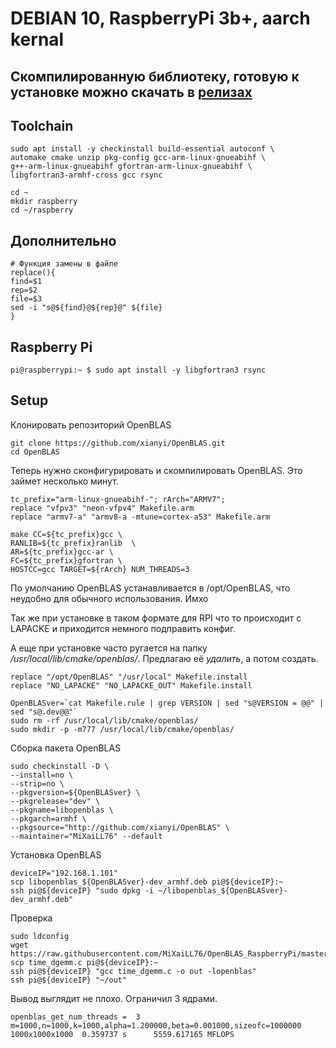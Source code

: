 # DEBIAN 10, RaspberryPi 3b+, aarch kernal

## Скомпилированную библиотеку, готовую к установке можно скачать в **[релизах](https://github.com/MiXaiLL76/OpenBLAS_RaspberryPi/releases)**

## Toolchain

```
sudo apt install -y checkinstall build-essential autoconf \
automake cmake unzip pkg-config gcc-arm-linux-gnueabihf \
g++-arm-linux-gnueabihf gfortran-arm-linux-gnueabihf \
libgfortran3-armhf-cross gcc rsync

cd ~
mkdir raspberry
cd ~/raspberry
```
## Дополнительно

```
# Функция замены в файле
replace(){
find=$1
rep=$2
file=$3
sed -i "s@${find}@${rep}@" ${file}
}

```
## Raspberry Pi

```
pi@raspberrypi:~ $ sudo apt install -y libgfortran3 rsync
```

## Setup

Клонировать репозиторий OpenBLAS

``` 
git clone https://github.com/xianyi/OpenBLAS.git
cd OpenBLAS
```

Теперь нужно сконфигурировать и скомпилировать OpenBLAS. Это займет несколько минут.

```
tc_prefix="arm-linux-gnueabihf-"; rArch="ARMV7";
replace "vfpv3" "neon-vfpv4" Makefile.arm
replace "armv7-a" "armv8-a -mtune=cortex-a53" Makefile.arm

make CC=${tc_prefix}gcc \
RANLIB=${tc_prefix}ranlib  \
AR=${tc_prefix}gcc-ar \
FC=${tc_prefix}gfortran \
HOSTCC=gcc TARGET=${rArch} NUM_THREADS=3

```

По умолчанию OpenBLAS устанавливается в /opt/OpenBLAS, что неудобно для обычного использования. Имхо

Так же при установке в таком формате для RPI что то происходит с LAPACKE и приходится немного подправить конфиг.

А еще при установке часто ругается на папку */usr/local/lib/cmake/openblas/*. Предлагаю её *удалить*, а потом создать.

```
replace "/opt/OpenBLAS" "/usr/local" Makefile.install
replace "NO_LAPACKE" "NO_LAPACKE_OUT" Makefile.install

OpenBLASver=`cat Makefile.rule | grep VERSION | sed "s@VERSION = @@" | sed "s@.dev@@"`
sudo rm -rf /usr/local/lib/cmake/openblas/
sudo mkdir -p -m777 /usr/local/lib/cmake/openblas/

```

Сборка пакета OpenBLAS

```
sudo checkinstall -D \
--install=no \
--strip=no \
--pkgversion=${OpenBLASver} \
--pkgrelease="dev" \
--pkgname=libopenblas \
--pkgarch=armhf \
--pkgsource="http://github.com/xianyi/OpenBLAS" \
--maintainer="MiXaiLL76" --default

```

Установка OpenBLAS

```
deviceIP="192.168.1.101"
scp libopenblas_${OpenBLASver}-dev_armhf.deb pi@${deviceIP}:~
ssh pi@${deviceIP} "sudo dpkg -i ~/libopenblas_${OpenBLASver}-dev_armhf.deb"

```

Проверка

```
sudo ldconfig
wget https://raw.githubusercontent.com/MiXaiLL76/OpenBLAS_RaspberryPi/master/time_dgemm.c
scp time_dgemm.c pi@${deviceIP}:~
ssh pi@${deviceIP} "gcc time_dgemm.c -o out -lopenblas"
ssh pi@${deviceIP} "~/out"
```
Вывод выглядит не плохо. Ограничил 3 ядрами.

```
openblas_get_num_threads =  3
m=1000,n=1000,k=1000,alpha=1.200000,beta=0.001000,sizeofc=1000000
1000x1000x1000  0.359737 s      5559.617165 MFLOPS
```